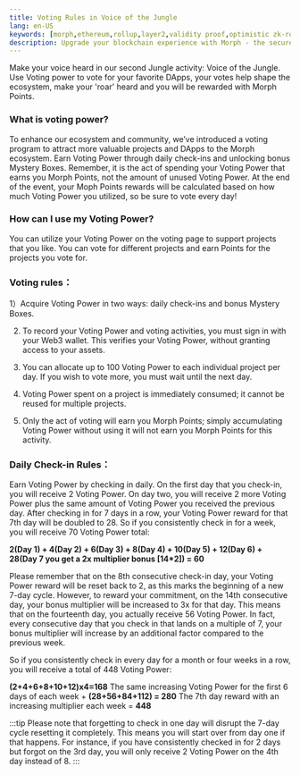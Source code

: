 ```yaml
---
title: Voting Rules in Voice of the Jungle 
lang: en-US
keywords: [morph,ethereum,rollup,layer2,validity proof,optimistic zk-rollup]
description: Upgrade your blockchain experience with Morph - the secure decentralized, cost0efficient, and high-performing optimistic zk-rollup solution. Try it now!
---
```


Make your voice heard in our second Jungle activity: Voice of the Jungle. Use Voting power to vote for your favorite DApps, your votes help shape the ecosystem, make your 'roar' heard and you will be rewarded with Morph Points. 

### What is voting power?

To enhance our ecosystem and community, we’ve introduced a voting program to attract more valuable projects and DApps to the Morph ecosystem. Earn Voting Power through daily check-ins and unlocking bonus Mystery Boxes. Remember, it is the act of spending your Voting Power that earns you Morph Points, not the amount of unused Voting Power. At the end of the event, your Moph Points rewards will be calculated based on how much Voting Power you utilized, so be sure to vote every day!   


### How can I use my Voting Power?

You can utilize your Voting Power on the voting page to support projects that you like. You can vote for different projects and earn Points for the projects you vote for.


### Voting rules：

1）Acquire Voting Power in two ways: daily check-ins and bonus Mystery Boxes.

2) To record your Voting Power and voting activities, you must sign in with your Web3 wallet. This verifies your Voting Power, without granting access to your assets. 

3) You can allocate up to 100 Voting Power to each individual project per day. If you wish to vote more, you must wait until the next day.

4) Voting Power spent on a project is immediately consumed; it cannot be reused for multiple projects. 

5) Only the act of voting will earn you Morph Points; simply accumulating Voting Power without using it will not earn you Morph Points for this activity.  


### Daily Check-in Rules：

Earn Voting Power by checking in daily. On the first day that you check-in, you will receive 2 Voting Power. On day two, you will receive 2 more Voting Power plus the same amount of Voting Power you received the previous day. After checking in for 7 days in a row, your Voting Power reward for that 7th day will be doubled to 28. So if you consistently check in for a week, you will receive 70 Voting Power total: 


**2(Day 1) + 4(Day 2) + 6(Day 3) + 8(Day 4) + 10(Day 5) + 12(Day 6) + 28(Day 7 you get a 2x multiplier bonus [14*2])  = 60**

Please remember that on the 8th consecutive check-in day, your Voting Power reward will be reset back to 2, as this marks the beginning of a new 7-day cycle. However, to reward your commitment, on the 14th consecutive day, your bonus multiplier will be increased to 3x for that day. This means that on the fourteenth day, you actually receive 56 Voting Power. In fact, every consecutive day that you check in that lands on a multiple of 7, your bonus multiplier will increase by an additional factor compared to the previous week.

So if you consistently check in every day for a month or four weeks in a row, you will receive a total of 448 Voting Power: 

**(2+4+6+8+10+12)x4=168**
The same increasing Voting Power for the first 6 days of each week
+
**(28+56+84+112) = 280** The 7th day reward with an increasing multiplier each week
= **448**

:::tip
Please note that forgetting to check in one day will disrupt the 7-day cycle resetting it completely. This means you will start over from day one if that happens. For instance, if you have consistently checked in for 2 days but forgot on the 3rd day, you will only receive 2 Voting Power on the 4th day instead of 8.
:::
